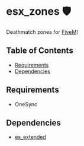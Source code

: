 # esx_zones 🛡️
Deathmatch zones for [FiveM](https://fivem.net//)!

## Table of Contents
- [Requirements](#requirements)
- [Dependencies](#dependencies)

## Requirements
- OneSync

## Dependencies
- [es_extended](https://github.com/esx-framework/esx-legacy/tree/main/%5Besx%5D/es_extended)
